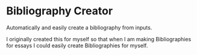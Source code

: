 # Bibliography Creator

Automatically and easily create a bibliography from inputs. 

I originally created this for myself so that when I am making Bibliographies for essays I could easily create Bibliographies for myself. 
